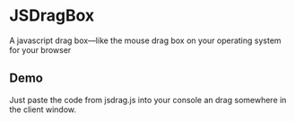# JSDragBox
A javascript drag box—like the mouse drag box on your operating system for your browser

## Demo
Just paste the code from jsdrag.js into your console an drag somewhere in the client window.
